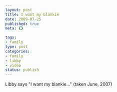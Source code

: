 ```yaml
--- 
layout: post
title: I want my blankie
date: 2009-07-25
published: true
meta: {}

tags: 
- family
type: post
categories: 
- family
- libby
- video
status: publish
---
```

Libby says "I want my blankie..." (taken June, 2007)<br /><br />
